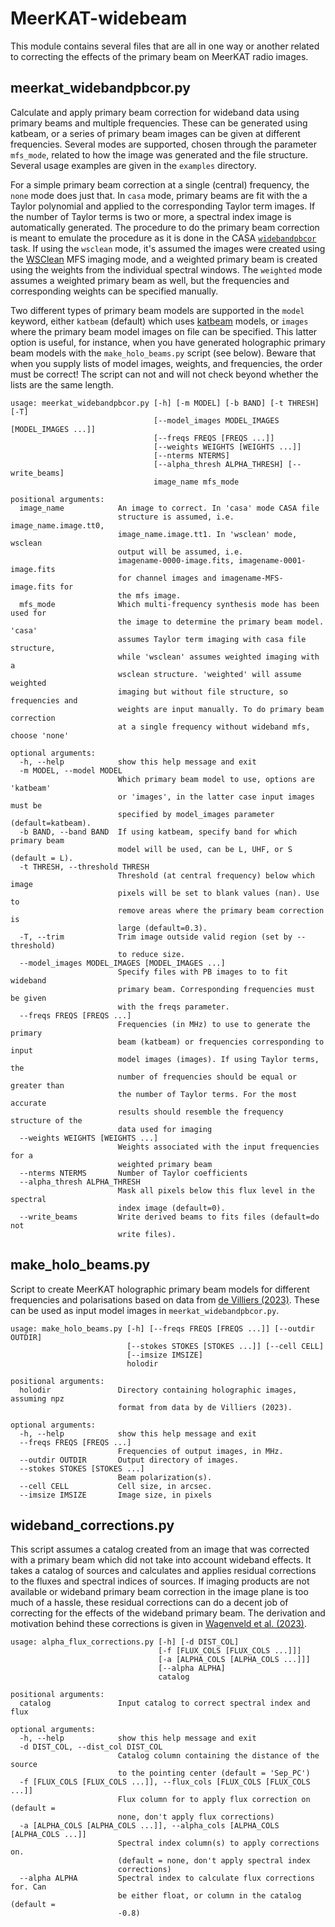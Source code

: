 # MeerKAT-widebeam

This module contains several files that are all in one way or another related to correcting the effects of the primary beam on MeerKAT radio images. 

## meerkat_widebandpbcor.py

Calculate and apply primary beam correction for wideband data using primary beams and multiple frequencies. These can be generated using katbeam, or a series of primary beam images can be given at different frequencies. Several modes are supported, chosen through the parameter `mfs_mode`, related to how the image was generated and the file structure. Several usage examples are given in the `examples` directory.

For a simple primary beam correction at a single (central) frequency, the `none` mode does just that. In `casa` mode, primary beams are fit with the a Taylor polynomial and applied to the corresponding Taylor term images. If the number of Taylor terms is two or more, a spectral index image is automatically generated. The procedure to do the primary beam correction is meant to emulate the procedure as it is done in the CASA [`widebandpbcor`](https://casa.nrao.edu/docs/taskref/widebandpbcor-task.html) task. If using the `wsclean` mode, it's assumed the images were created using the [WSClean](https://wsclean.readthedocs.io/en/latest/) MFS imaging mode, and a weighted primary beam is created using the weights from the individual spectral windows. The `weighted` mode assumes a weighted primary beam as well, but the frequencies and corresponding weights can be specified manually.

Two different types of primary beam models are supported in the `model` keyword, either `katbeam` (default) which uses [katbeam](https://github.com/ska-sa/katbeam) models, or `images` where the primary beam model images on file can be specified. This latter option is useful, for instance, when you have generated holographic primary beam models with the `make_holo_beams.py` script (see below). Beware that when you supply lists of model images, weights, and frequencies, the order must be correct! The script can not and will not check beyond whether the lists are the same length.

```
usage: meerkat_widebandpbcor.py [-h] [-m MODEL] [-b BAND] [-t THRESH] [-T]
                                [--model_images MODEL_IMAGES [MODEL_IMAGES ...]]
                                [--freqs FREQS [FREQS ...]]
                                [--weights WEIGHTS [WEIGHTS ...]]
                                [--nterms NTERMS]
                                [--alpha_thresh ALPHA_THRESH] [--write_beams]
                                image_name mfs_mode

positional arguments:
  image_name            An image to correct. In 'casa' mode CASA file
                        structure is assumed, i.e. image_name.image.tt0,
                        image_name.image.tt1. In 'wsclean' mode, wsclean
                        output will be assumed, i.e.
                        imagename-0000-image.fits, imagename-0001-image.fits
                        for channel images and imagename-MFS-image.fits for
                        the mfs image.
  mfs_mode              Which multi-frequency synthesis mode has been used for
                        the image to determine the primary beam model. 'casa'
                        assumes Taylor term imaging with casa file structure,
                        while 'wsclean' assumes weighted imaging with a
                        wsclean structure. 'weighted' will assume weighted
                        imaging but without file structure, so frequencies and
                        weights are input manually. To do primary beam correction
                        at a single frequency without wideband mfs, choose 'none'

optional arguments:
  -h, --help            show this help message and exit
  -m MODEL, --model MODEL
                        Which primary beam model to use, options are 'katbeam'
                        or 'images', in the latter case input images must be
                        specified by model_images parameter (default=katbeam).
  -b BAND, --band BAND  If using katbeam, specify band for which primary beam
                        model will be used, can be L, UHF, or S (default = L).
  -t THRESH, --threshold THRESH
                        Threshold (at central frequency) below which image
                        pixels will be set to blank values (nan). Use to
                        remove areas where the primary beam correction is
                        large (default=0.3).
  -T, --trim            Trim image outside valid region (set by --threshold)
                        to reduce size.
  --model_images MODEL_IMAGES [MODEL_IMAGES ...]
                        Specify files with PB images to to fit wideband
                        primary beam. Corresponding frequencies must be given
                        with the freqs parameter.
  --freqs FREQS [FREQS ...]
                        Frequencies (in MHz) to use to generate the primary
                        beam (katbeam) or frequencies corresponding to input
                        model images (images). If using Taylor terms, the
                        number of frequencies should be equal or greater than
                        the number of Taylor terms. For the most accurate
                        results should resemble the frequency structure of the
                        data used for imaging
  --weights WEIGHTS [WEIGHTS ...]
                        Weights associated with the input frequencies for a
                        weighted primary beam
  --nterms NTERMS       Number of Taylor coefficients
  --alpha_thresh ALPHA_THRESH
                        Mask all pixels below this flux level in the spectral
                        index image (default=0).
  --write_beams         Write derived beams to fits files (default=do not
                        write files).
```

## make_holo_beams.py

Script to create MeerKAT holographic primary beam models for different frequencies and polarisations based on data from [de Villiers (2023)](https://archive-gw-1.kat.ac.za/public/repository/10.48479/wdb0-h061/index.html). These can be used as input model images in `meerkat_widebandpbcor.py`.

```
usage: make_holo_beams.py [-h] [--freqs FREQS [FREQS ...]] [--outdir OUTDIR]
                          [--stokes STOKES [STOKES ...]] [--cell CELL]
                          [--imsize IMSIZE]
                          holodir

positional arguments:
  holodir               Directory containing holographic images, assuming npz
                        format from data by de Villiers (2023).

optional arguments:
  -h, --help            show this help message and exit
  --freqs FREQS [FREQS ...]
                        Frequencies of output images, in MHz.
  --outdir OUTDIR       Output directory of images.
  --stokes STOKES [STOKES ...]
                        Beam polarization(s).
  --cell CELL           Cell size, in arcsec.
  --imsize IMSIZE       Image size, in pixels
```

## wideband_corrections.py

This script assumes a catalog created from an image that was corrected with a primary beam which did not take into account wideband effects. It takes a catalog of sources and calculates and applies residual corrections to the fluxes and spectral indices of sources. If imaging products are not available or wideband primary beam correction in the image plane is too much of a hassle, these residual corrections can do a decent job of correcting for the effects of the wideband primary beam. The derivation and motivation behind these corrections is given in [Wagenveld et al. (2023)](https://ui.adsabs.harvard.edu/abs/2023A%26A...673A.113W/abstract).

```
usage: alpha_flux_corrections.py [-h] [-d DIST_COL]
                                 [-f [FLUX_COLS [FLUX_COLS ...]]]
                                 [-a [ALPHA_COLS [ALPHA_COLS ...]]]
                                 [--alpha ALPHA]
                                 catalog

positional arguments:
  catalog               Input catalog to correct spectral index and flux

optional arguments:
  -h, --help            show this help message and exit
  -d DIST_COL, --dist_col DIST_COL
                        Catalog column containing the distance of the source
                        to the pointing center (default = 'Sep_PC')
  -f [FLUX_COLS [FLUX_COLS ...]], --flux_cols [FLUX_COLS [FLUX_COLS ...]]
                        Flux column for to apply flux correction on (default =
                        none, don't apply flux corrections)
  -a [ALPHA_COLS [ALPHA_COLS ...]], --alpha_cols [ALPHA_COLS [ALPHA_COLS ...]]
                        Spectral index column(s) to apply corrections on.
                        (default = none, don't apply spectral index
                        corrections)
  --alpha ALPHA         Spectral index to calculate flux corrections for. Can
                        be either float, or column in the catalog (default =
                        -0.8)
```
